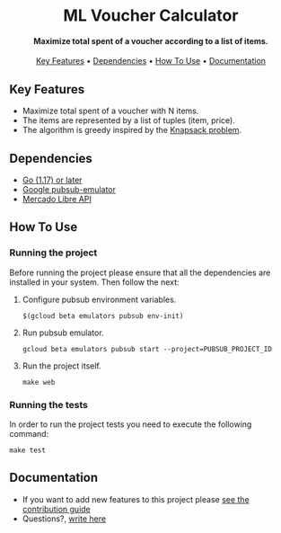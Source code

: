 <h1 align="center">
  ML Voucher Calculator
  <br>
</h1>
<h4 align="center">Maximize total spent of a voucher according to a list of items.</h4>
<p align="center">
  <a href="#key-features">Key Features</a> •
  <a href="#dependencies">Dependencies</a> •
  <a href="#how-to-use">How To Use</a> •
  <a href="#documentation">Documentation</a>
</p>

## Key Features

* Maximize total spent of a voucher with N items.
* The items are represented by a list of tuples (item, price).
* The algorithm is greedy inspired by the [Knapsack problem](https://en.wikipedia.org/wiki/Knapsack_problem).

## Dependencies

* [Go (1.17) or later](https://go.dev/)
* [Google pubsub-emulator](https://cloud.google.com/pubsub/docs/emulator)
* [Mercado Libre API](https://developers.mercadolibre.com.ar/es_ar/items-y-busquedas)

## How To Use

### Running the project

Before running the project please ensure that all the dependencies are installed in your system. Then follow the next:

1. Configure pubsub environment variables.

    ```
    $(gcloud beta emulators pubsub env-init)
    ```
2. Run pubsub emulator.

    ```  
    gcloud beta emulators pubsub start --project=PUBSUB_PROJECT_ID
    ```

2. Run the project itself.

    ```
    make web
    ```

### Running the tests

In order to run the project tests you need to execute the following command:

```
make test
```

## Documentation



* If you want to add new features to this project please [see the contribution guide](.github/CONTRIBUTING.md)
* Questions?, <a href="mailto:machester4@gmail.com?Subject=Question about Project" target="_blank">write here</a>
